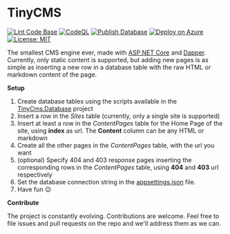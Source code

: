 # TinyCMS

[![Lint Code Base](https://github.com/marcominerva/TinyCMS/actions/workflows/linter.yml/badge.svg)](https://github.com/marcominerva/TinyCMS/actions/workflows/linter.yml)
[![CodeQL](https://github.com/marcominerva/TinyCMS/actions/workflows/codeql.yml/badge.svg)](https://github.com/marcominerva/TinyCMS/actions/workflows/codeql.yml)
[![Publish Database](https://github.com/marcominerva/TinyCMS/actions/workflows/publish_database.yml/badge.svg)](https://github.com/marcominerva/TinyCMS/actions/workflows/publish_database.yml)
[![Deploy on Azure](https://github.com/marcominerva/TinyCMS/actions/workflows/deploy_site.yml/badge.svg)](https://github.com/marcominerva/TinyCMS/actions/workflows/deploy_site.yml)
[![License: MIT](https://img.shields.io/badge/License-MIT-yellow.svg)](https://github.com/marcominerva/TinyCMS/blob/master/LICENSE)

The smallest CMS engine ever, made with [ASP.NET Core](https://github.com/dotnet/aspnetcore) and [Dapper](https://github.com/DapperLib/Dapper). Currently, only static content is supported, but adding new pages is as simple as inserting a new row in a database table with the raw HTML or markdown content of the page.

**Setup**

1. Create database tables using the scripts available in the [TinyCms.Database](https://github.com/marcominerva/TinyCMS/tree/master/database) project
2. Insert a row in the _Sites_ table (currently, only a single site is supported)
3. Insert at least a row in the _ContentPages_ table for the Home Page of the site, using **index** as url. The **Content** column can be any HTML or markdown
4. Create all the other pages in the _ContentPages_ table, with the url you want
5. (optional) Specify 404 and 403 response pages inserting the corresponding rows in the _ContentPages_ table, using **404** and **403** url respectively
6. Set the database connection string in the [appsettings.json](https://github.com/marcominerva/TinyCMS/blob/master/src/TinyCms/appsettings.json#L3) file.
7. Have fun :wink:
 
**Contribute**

The project is constantly evolving. Contributions are welcome. Feel free to file issues and pull requests on the repo and we'll address them as we can. 
